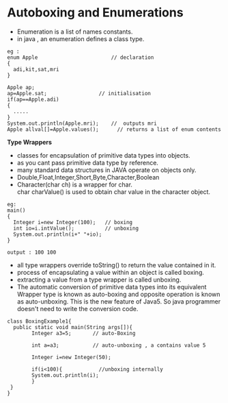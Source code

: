 # Autoboxing and Enumerations
  
* Enumeration is a list of names constants.  
* in java , an enumeration defines a class type.  
```
eg :
enum Apple                        // declaration
{
  adi,kit,sat,mri
}

Apple ap;
ap=Apple.sat;                 // initialisation
if(ap==Apple.adi)
{
  .....
}
System.out.println(Apple.mri);    //  outputs mri
Apple allval[]=Apple.values();      // returns a list of enum contents
```
  
**Type Wrappers**
  
* classes for encapsulation of primitive data types into objects.  
* as you cant pass primitive data type by reference.  
* many standard data structures in JAVA operate on objects only.  
* Double,Float,Integer,Short,Byte,Character,Boolean  
* Character(char ch) is a wrapper for char.  
char charValue() is used to obtain char value in the character object.  
```
eg:
main()
{
  Integer i=new Integer(100);   // boxing
  int io=i.intValue();          // unboxing
  System.out.println(i+" "+io);
}

output : 100 100
```
* all type wrappers override toString() to return the value contained in it.  
* process of encapsulating a value within an object is called boxing.  
* extracting a value from a type wrapper is called unboxing.  
* The automatic conversion of primitive data types into its equivalent Wrapper type is known as auto-boxing and opposite operation is known as auto-unboxing. This is the new feature of Java5. So java programmer doesn't need to write the conversion code.  
```
class BoxingExample1{  
  public static void main(String args[]){   
        Integer a3=5;       // auto-Boxing  
        
        int a=a3;           // auto-unboxing , a contains value 5
        
        Integer i=new Integer(50);  
          
        if(i<100){            //unboxing internally  
        System.out.println(i);  
        }  
 }   
}  
```
  
